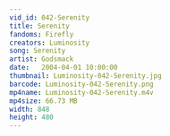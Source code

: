 ```yaml
---
vid_id: 042-Serenity
title: Serenity
fandoms: Firefly
creators: Luminosity
song: Serenity
artist: Godsmack
date:   2004-04-01 10:00:00
thumbnail: Luminosity-042-Serenity.jpg
barcode: Luminosity-042-Serenity.png
mp4name: Luminosity-042-Serenity.m4v
mp4size: 66.73 MB
width: 848
height: 480
---
```



  